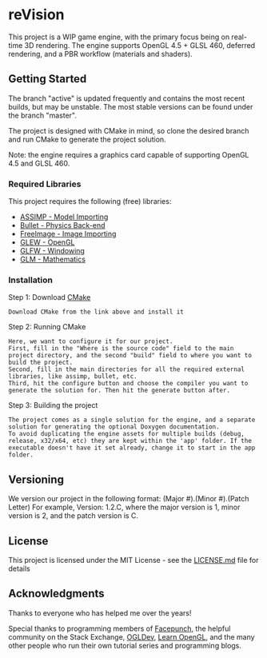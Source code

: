 # reVision

This project is a WIP game engine, with the primary focus being on real-time 3D rendering.
The engine supports OpenGL 4.5 + GLSL 460, deferred rendering, and a PBR workflow (materials and shaders).

## Getting Started

The branch "active" is updated frequently and contains the most recent builds, but may be unstable.
The most stable versions can be found under the branch "master".

The project is designed with CMake in mind, so clone the desired branch and run CMake to generate the project solution.

Note: the engine requires a graphics card capable of supporting OpenGL 4.5 and GLSL 460.

### Required Libraries

This project requires the following (free) libraries:
* [ASSIMP - Model Importing](http://www.assimp.org/)
* [Bullet - Physics Back-end](http://bulletphysics.org/wordpress/)
* [FreeImage - Image Importing](http://freeimage.sourceforge.net/)
* [GLEW - OpenGL](http://glew.sourceforge.net/)
* [GLFW - Windowing](http://www.glfw.org/)
* [GLM - Mathematics](https://glm.g-truc.net/0.9.9/index.html)


### Installation

Step 1: Download [CMake](https://cmake.org/)

```
Download CMake from the link above and install it
```

Step 2: Running CMake

```
Here, we want to configure it for our project.
First, fill in the "Where is the source code" field to the main project directory, and the second "build" field to where you want to build the project.
Second, fill in the main directories for all the required external libraries, like assimp, bullet, etc.
Third, hit the configure button and choose the compiler you want to generate the solution for. Then hit the generate button after.
```

Step 3: Building the project

```
The project comes as a single solution for the engine, and a separate solution for generating the optional Doxygen documentation.
To avoid duplicating the engine assets for multiple builds (debug, release, x32/x64, etc) they are kept within the 'app' folder. If the executable doesn't have it set already, change it to start in the app folder.
```

## Versioning

We version our project in the following format: (Major #).(Minor #).(Patch Letter)
For example, Version: 1.2.C, where the major version is 1, minor version is 2, and the patch version is C.

## License

This project is licensed under the MIT License - see the [LICENSE.md](LICENSE.md) file for details

## Acknowledgments

Thanks to everyone who has helped me over the years!

Special thanks to programming members of [Facepunch](https://forum.facepunch.com/f/), the helpful community on the Stack Exchange, [OGLDev](http://ogldev.atspace.co.uk/index.html), [Learn OpenGL](https://learnopengl.com), and the many other people who run their own tutorial series and programming blogs.